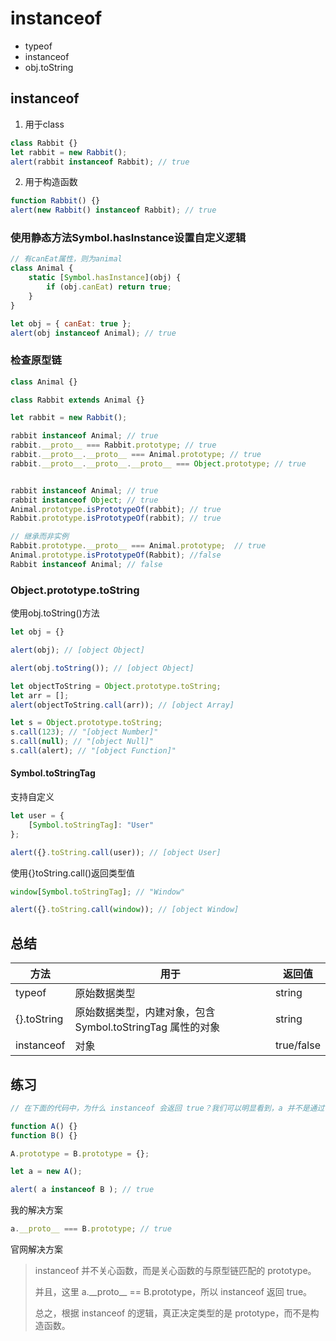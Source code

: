 

# instanceof

- typeof
- instanceof
- obj.toString

## instanceof

1. 用于class

```js
class Rabbit {}
let rabbit = new Rabbit();
alert(rabbit instanceof Rabbit); // true
```
2. 用于构造函数

```js
function Rabbit() {}
alert(new Rabbit() instanceof Rabbit); // true
```

### 使用静态方法Symbol.hasInstance设置自定义逻辑

```js
// 有canEat属性，则为animal
class Animal {
    static [Symbol.hasInstance](obj) {
        if (obj.canEat) return true;
    }
}

let obj = { canEat: true };
alert(obj instanceof Animal); // true
```
### 检查原型链

```js
class Animal {}

class Rabbit extends Animal {}

let rabbit = new Rabbit();

rabbit instanceof Animal; // true
rabbit.__proto__ === Rabbit.prototype; // true
rabbit.__proto__.__proto__ === Animal.prototype; // true
rabbit.__proto__.__proto__.__proto__ === Object.prototype; // true


rabbit instanceof Animal; // true
rabbit instanceof Object; // true
Animal.prototype.isPrototypeOf(rabbit); // true
Rabbit.prototype.isPrototypeOf(rabbit); // true

// 继承而非实例
Rabbit.prototype.__proto__ === Animal.prototype;  // true
Animal.prototype.isPrototypeOf(Rabbit); //false
Rabbit instanceof Animal; // false
```

### Object.prototype.toString
使用obj.toString()方法

```js
let obj = {}

alert(obj); // [object Object]

alert(obj.toString()); // [object Object]
```


```js
let objectToString = Object.prototype.toString;
let arr = [];
alert(objectToString.call(arr)); // [object Array]

let s = Object.prototype.toString;
s.call(123); // "[object Number]"
s.call(null); // "[object Null]"
s.call(alert); // "[object Function]"
```

#### Symbol.toStringTag

支持自定义
```js
let user = {
    [Symbol.toStringTag]: "User"
};

alert({}.toString.call(user)); // [object User]
```

使用{}toString.call()返回类型值

```js
window[Symbol.toStringTag]; // "Window"

alert({}.toString.call(window)); // [object Window]
```


## 总结


方法	| 用于 |返回值
---|---|---
typeof	| 原始数据类型|	string
{}.toString	| 原始数据类型，内建对象，包含 Symbol.toStringTag 属性的对象|	string
instanceof	|对象	|true/false



## 练习

```js
// 在下面的代码中，为什么 instanceof 会返回 true？我们可以明显看到，a 并不是通过 B() 创建的。

function A() {}
function B() {}

A.prototype = B.prototype = {};

let a = new A();

alert( a instanceof B ); // true
```

我的解决方案
```js
a.__proto__ === B.prototype; // true
```

官网解决方案

> instanceof 并不关心函数，而是关心函数的与原型链匹配的 prototype。
> 
> 并且，这里 a.\_\_proto\_\_ == B.prototype，所以 instanceof 返回 true。
> 
> 总之，根据 instanceof 的逻辑，真正决定类型的是 prototype，而不是构造函数。
